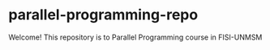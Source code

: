 # parallel-programming-repo
Welcome! This repository is to Parallel Programming course in FISI-UNMSM
